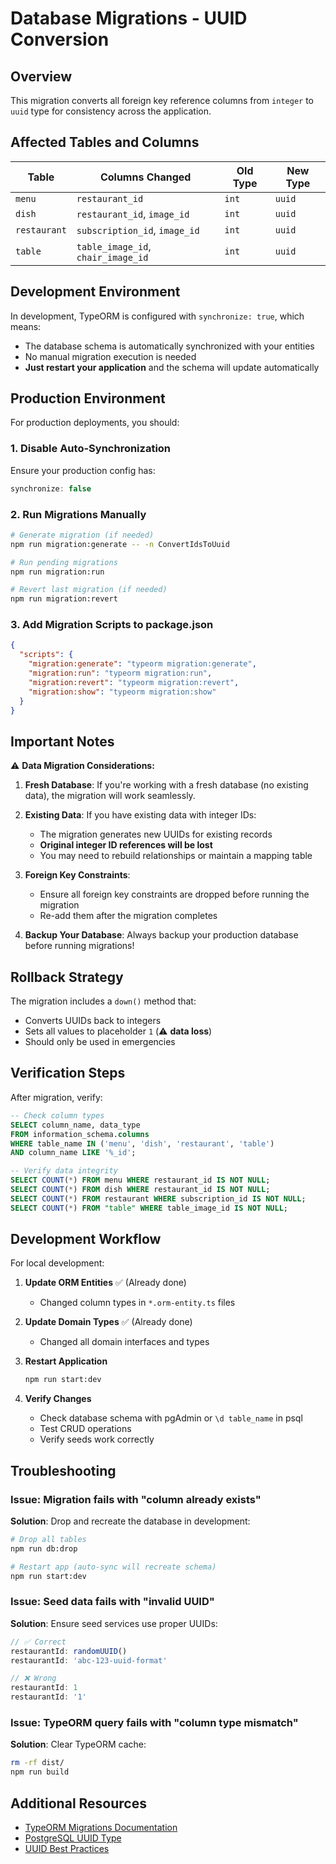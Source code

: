 # Database Migrations - UUID Conversion

## Overview

This migration converts all foreign key reference columns from `integer` to `uuid` type for consistency across the application.

## Affected Tables and Columns

| Table | Columns Changed | Old Type | New Type |
|-------|----------------|----------|----------|
| `menu` | `restaurant_id` | `int` | `uuid` |
| `dish` | `restaurant_id`, `image_id` | `int` | `uuid` |
| `restaurant` | `subscription_id`, `image_id` | `int` | `uuid` |
| `table` | `table_image_id`, `chair_image_id` | `int` | `uuid` |

## Development Environment

In development, TypeORM is configured with `synchronize: true`, which means:

- The database schema is automatically synchronized with your entities
- No manual migration execution is needed
- **Just restart your application** and the schema will update automatically

## Production Environment

For production deployments, you should:

### 1. Disable Auto-Synchronization

Ensure your production config has:

```typescript
synchronize: false
```

### 2. Run Migrations Manually

```bash
# Generate migration (if needed)
npm run migration:generate -- -n ConvertIdsToUuid

# Run pending migrations
npm run migration:run

# Revert last migration (if needed)
npm run migration:revert
```

### 3. Add Migration Scripts to package.json

```json
{
  "scripts": {
    "migration:generate": "typeorm migration:generate",
    "migration:run": "typeorm migration:run",
    "migration:revert": "typeorm migration:revert",
    "migration:show": "typeorm migration:show"
  }
}
```

## Important Notes

⚠️ **Data Migration Considerations:**

1. **Fresh Database**: If you're working with a fresh database (no existing data), the migration will work seamlessly.

2. **Existing Data**: If you have existing data with integer IDs:
   - The migration generates new UUIDs for existing records
   - **Original integer ID references will be lost**
   - You may need to rebuild relationships or maintain a mapping table

3. **Foreign Key Constraints**:
   - Ensure all foreign key constraints are dropped before running the migration
   - Re-add them after the migration completes

4. **Backup Your Database**: Always backup your production database before running migrations!

## Rollback Strategy

The migration includes a `down()` method that:

- Converts UUIDs back to integers
- Sets all values to placeholder `1` (⚠️ **data loss**)
- Should only be used in emergencies

## Verification Steps

After migration, verify:

```sql
-- Check column types
SELECT column_name, data_type
FROM information_schema.columns
WHERE table_name IN ('menu', 'dish', 'restaurant', 'table')
AND column_name LIKE '%_id';

-- Verify data integrity
SELECT COUNT(*) FROM menu WHERE restaurant_id IS NOT NULL;
SELECT COUNT(*) FROM dish WHERE restaurant_id IS NOT NULL;
SELECT COUNT(*) FROM restaurant WHERE subscription_id IS NOT NULL;
SELECT COUNT(*) FROM "table" WHERE table_image_id IS NOT NULL;
```

## Development Workflow

For local development:

1. **Update ORM Entities** ✅ (Already done)
   - Changed column types in `*.orm-entity.ts` files

2. **Update Domain Types** ✅ (Already done)
   - Changed all domain interfaces and types

3. **Restart Application**

   ```bash
   npm run start:dev
   ```

4. **Verify Changes**
   - Check database schema with pgAdmin or `\d table_name` in psql
   - Test CRUD operations
   - Verify seeds work correctly

## Troubleshooting

### Issue: Migration fails with "column already exists"

**Solution**: Drop and recreate the database in development:

```bash
# Drop all tables
npm run db:drop

# Restart app (auto-sync will recreate schema)
npm run start:dev
```

### Issue: Seed data fails with "invalid UUID"

**Solution**: Ensure seed services use proper UUIDs:

```typescript
// ✅ Correct
restaurantId: randomUUID()
restaurantId: 'abc-123-uuid-format'

// ❌ Wrong
restaurantId: 1
restaurantId: '1'
```

### Issue: TypeORM query fails with "column type mismatch"

**Solution**: Clear TypeORM cache:

```bash
rm -rf dist/
npm run build
```

## Additional Resources

- [TypeORM Migrations Documentation](https://typeorm.io/migrations)
- [PostgreSQL UUID Type](https://www.postgresql.org/docs/current/datatype-uuid.html)
- [UUID Best Practices](https://www.postgresql.org/docs/current/uuid-ossp.html)
